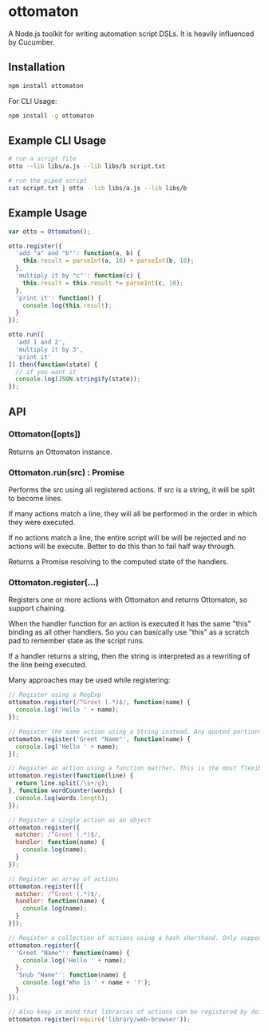 # ottomaton

A Node.js toolkit for writing automation script DSLs. It is heavily influenced by Cucumber.

## Installation

```bash
npm install ottomaton
```

For CLI Usage:

```bash
npm install -g ottomaton
```

## Example CLI Usage

```bash
# run a script file
otto --lib libs/a.js --lib libs/b script.txt

# run the piped script
cat script.txt | otto --lib libs/a.js --lib libs/b
```

## Example Usage

```js
var otto = Ottomaton();

otto.register({
  'add "a" and "b"': function(a, b) {
    this.result = parseInt(a, 10) + parseInt(b, 10);
  },
  'multiply it by "c"': function(c) {
    this.result = this.result *= parseInt(c, 10);
  },
  'print it': function() {
    console.log(this.result);
  }
});

otto.run([
  'add 1 and 2',
  'multiply it by 3',
  'print it'
]).then(function(state) {
  // if you want it
  console.log(JSON.stringify(state));
});
```

## API

### Ottomaton([opts])

Returns an Ottomaton instance.

### Ottomaton.run(src) : Promise

Performs the src using all registered actions. If src is a string, it will be split to become lines.

If many actions match a line, they will all be performed in the order in which they were executed.

If no actions match a line, the entire script will be  will be rejected and no actions will be execute. Better to do this than to fail half way through.

Returns a Promise resolving to the computed state of the handlers.

### Ottomaton.register(...)

Registers one or more actions with Ottomaton and returns Ottomaton, so support chaining.

When the handler function for an action is executed it has the same "this" binding as all other handlers. So you can basically use "this" as a scratch pad to remember state as the script runs.

If a handler returns a string, then the string is interpreted as a rewriting of the line being executed.

Many approaches may be used while registering:

```js
// Register using a RegExp
ottomaton.register(/^Greet (.*)$/, function(name) {
  console.log('Hello ' + name);
});

// Register the same action using a String instead. Any quoted portions are treated as Params 
ottomaton.register('Greet "Name"', function(name) {
  console.log('Hello ' + name);
});

// Register an action using a function matcher. This is the most flexible approach
ottomaton.register(function(line) {
  return line.split(/\s+/g);
}, function wordCounter(words) {
  console.log(words.length);
});

// Register a single action as an object
ottomaton.register({
  matcher: /^Greet (.*)$/,
  handler: function(name) {
    console.log(name);
  }
});

// Register an array of actions
ottomaton.register([{
  matcher: /^Greet (.*)$/,
  handler: function(name) {
    console.log(name);
  }
}]);

// Register a collection of actions using a hash shorthand. Only supports string matchers
ottomaton.register({
  'Greet "Name"': function(name) {
    console.log('Hello ' + name); 
  },
  'Snub "Name"': function(name) {
    console.log('Who is ' + name + '?');
  }
});

// Also keep in mind that libraries of actions can be registered by doing:
ottomaton.register(require('library/web-browser'));
```
```


